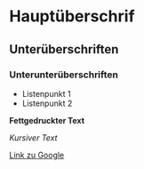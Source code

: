 # Hauptüberschrif
## Unterüberschriften
### Unterunterüberschriften
- Listenpunkt 1
- Listenpunkt 2

**Fettgedruckter Text**
 
*Kursiver Text*

[Link zu Google](hhps://www.google.com)


